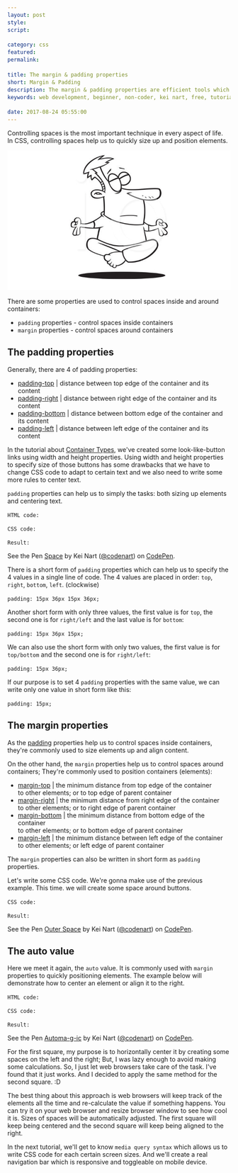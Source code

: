 ```yaml
---
layout: post
style:
script:

category: css
featured:
permalink:

title: The margin & padding properties
short: Margin & Padding
description: The margin & padding properties are efficient tools which allow us to control spaces. <br>They're used for both sizing up and positioning elements. <br>Let's see these properties in action.
keywords: web development, beginner, non-coder, kei nart, free, tutorial, coding, programming, code nart, css, space, properties, padding, margin

date: 2017-08-24 05:55:00
---
```


Controlling spaces is the most important technique in every aspect of life.  
In CSS, controlling spaces help us to quickly size up and position elements.

![space](/images/css/12/space.jpg)

There are some properties are used to control spaces inside and around containers:

- `padding` properties - control spaces inside containers
- `margin` properties - control spaces around containers

## The padding properties

Generally, there are 4 of padding properties:

- [padding-top](https://www.w3schools.com/cssref/pr_padding-top.asp "ext") |
distance between top edge of the container and its content
- [padding-right](https://www.w3schools.com/cssref/pr_padding-right.asp "ext") |
distance between right edge of the container and its content
- [padding-bottom](https://www.w3schools.com/cssref/pr_padding-bottom.asp "ext") |
distance between bottom edge of the container and its content
- [padding-left](https://www.w3schools.com/cssref/pr_padding-left.asp "ext") |
distance between left edge of the container and its content

In the tutorial about
[Container Types](https://codenart.github.io/css/2017/08/24/css/4-container-types.html#changing-type-of-a-container "ext"),
we've created some look-like-button links using width and height properties.
Using width and height properties to specify size of those buttons has some
drawbacks that we have to change CSS code to adapt to certain text and we also
need to write some more rules to center text.  

`padding` properties can help us to simply the tasks: both sizing up elements
and centering text.

`HTML code:`
<script src="https://gist.github.com/codenart/106cb07a00bdd715a1a8fe18db1b93e1.js">
</script>

`CSS code:`
<script src="https://gist.github.com/codenart/d75b52259c2ea21fdf9abc11f755de09.js">
</script>

`Result:`

<p data-height="500" data-theme-id="light" data-slug-hash="QqGVed"
   data-default-tab="result" data-user="codenart" data-embed-version="2"
   data-pen-title="Space" class="codepen">
   See the Pen <a href="https://codepen.io/codenart/pen/QqGVed/">Space</a>
   by Kei Nart (<a href="https://codepen.io/codenart">@codenart</a>) on
   <a href="https://codepen.io">CodePen</a>.
</p>
<script async src="https://production-assets.codepen.io/assets/embed/ei.js"></script>

There is a short form of `padding` properties which can help us to specify the
4 values in a single line of code. The 4 values are placed in order: `top`,
`right`, `bottom`, `left`. (clockwise)

`padding: 15px 36px 15px 36px;`

Another short form with only three values, the first value is for `top`, the
second one is for `right/left` and the last value is for `bottom`:

`padding: 15px 36px 15px;`

We can also use the short form with only two values, the first value is for
`top/bottom` and the second one is for `right/left`:

`padding: 15px 36px;`

If our purpose is to set 4 `padding` properties with the same value, we can
write only one value in short form like this:

`padding: 15px;`

## The margin properties

As the [padding](#the-padding-properties "int") properties help us to control
spaces inside containers, they're commonly used to size elements up and
align content.

On the other hand, the `margin` properties help us to control spaces around
containers; They're commonly used to position containers (elements):

- [margin-top](https://www.w3schools.com/cssref/pr_margin-top.asp "ext") |
the minimum distance from top edge of the container  
to other elements; or to top edge of parent container
- [margin-right](https://www.w3schools.com/cssref/pr_margin-right.asp "ext") |
the minimum distance from right edge of the container  
to other elements; or to right edge of parent container
- [margin-bottom](https://www.w3schools.com/cssref/pr_margin-bottom.asp "ext") |
the minimum distance from bottom edge of the container  
to other elements; or to bottom edge of parent container
- [margin-left](https://www.w3schools.com/cssref/pr_margin-left.asp "ext") |
the minimum distance between left edge of the container  
to other elements; or left edge of parent container

The `margin` properties can also be written in short form as `padding` properties.

Let's write some CSS code. We're gonna make use of the previous example. This
time. we will create some space around buttons.

`CSS code:`
<script src="https://gist.github.com/codenart/6cbcabf67e6dbfbc73cc1066f1e80211.js">
</script>

`Result:`

<p data-height="500" data-theme-id="light" data-slug-hash="LzbgVa"
   data-default-tab="result" data-user="codenart" data-embed-version="2"
   data-pen-title="Outer Space" class="codepen">
   See the Pen <a href="https://codepen.io/codenart/pen/LzbgVa/">Outer Space</a>
   by Kei Nart (<a href="https://codepen.io/codenart">@codenart</a>) on
   <a href="https://codepen.io">CodePen</a>.
</p>
<script async src="https://production-assets.codepen.io/assets/embed/ei.js"></script>

## The auto value

Here we meet it again, the `auto` value. It is commonly used with `margin` properties
to quickly positioning elements. The example below will demonstrate how to center
an element or align it to the right.

`HTML code:`
<script src="https://gist.github.com/codenart/0d1c6f5d66f3a3e2df2b202fd21a7c4e.js">
</script>

`CSS code:`
<script src="https://gist.github.com/codenart/4473dfd70c3d9975b0ff176fb40bc08c.js">
</script>

`Result:`

<p data-height="500" data-theme-id="light" data-slug-hash="ZXBqOx"
   data-default-tab="result" data-user="codenart" data-embed-version="2"
   data-pen-title="Automa-g-ic" class="codepen">
   See the Pen <a href="https://codepen.io/codenart/pen/ZXBqOx/">Automa-g-ic</a>
   by Kei Nart (<a href="https://codepen.io/codenart">@codenart</a>) on
   <a href="https://codepen.io">CodePen</a>.
</p>
<script async src="https://production-assets.codepen.io/assets/embed/ei.js"></script>

For the first square, my purpose is to horizontally center it by creating some
spaces on the left and the right; But, I was lazy enough to avoid making some
calculations. So, I just let web browsers take care of the task. I've found that
it just works. And I decided to apply the same method for the second square. :D

The best thing about this approach is web browsers will keep track of the elements
all the time and re-calculate the value if something happens. You can try it on
your web browser and resize browser window to see how cool it is. Sizes of spaces
will be automatically adjusted. The first square will keep being centered and the
second square will keep being aligned to the right.

In the next tutorial, we'll get to know `media query syntax` which allows us to
write CSS code for each certain screen sizes. And we'll create a real navigation
bar which is responsive and toggleable on mobile device.
